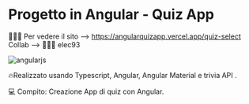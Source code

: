 # Progetto in Angular - Quiz App

👩🏻‍💻 Per vedere il sito --> https://angularquizapp.vercel.app/quiz-select
Collab --> 👩🏻‍💻 elec93 

![angularjs](https://github.com/LauraSaporoso/Quiz-app/assets/58106756/f89fc96d-cd3d-41d4-81aa-605df0255cbc)

🔥Realizzato usando Typescript, Angular, Angular Material e trivia API .

💻 Compito: Creazione App di quiz con Angular.  



